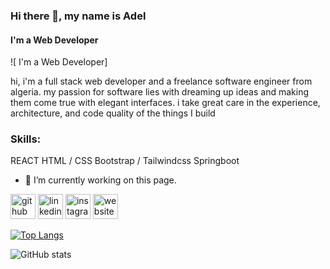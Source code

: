 ### Hi there 👋, my name is Adel
####  I'm a Web Developer
![ I'm a Web Developer]

hi, i'm a full stack web developer and a freelance software engineer from algeria. my passion for software lies with dreaming up ideas and making them come true with elegant interfaces. i take great care in the experience, architecture, and code quality of the things I build

### Skills: 
REACT 
HTML / CSS
Bootstrap / Tailwindcss
Springboot

- 🔭 I’m currently working on this page. 


[<img src='https://cdn.jsdelivr.net/npm/simple-icons@3.0.1/icons/github.svg' alt='github' height='40'>](https://github.com/adelchellabi)  [<img src='https://cdn.jsdelivr.net/npm/simple-icons@3.0.1/icons/linkedin.svg' alt='linkedin' height='40'>](https://www.linkedin.com/in/adel-chelabi/)  [<img src='https://cdn.jsdelivr.net/npm/simple-icons@3.0.1/icons/instagram.svg' alt='instagram' height='40'>](https://www.instagram.com/adel_chellabi/)  [<img src='https://cdn.jsdelivr.net/npm/simple-icons@3.0.1/icons/icloud.svg' alt='website' height='40'>](https://adelchellabi.github.io/)  

[![Top Langs](https://github-readme-stats.vercel.app/api/top-langs/?username=adelchellabi)](https://github.com/anuraghazra/github-readme-stats)

![GitHub stats](https://github-readme-stats.vercel.app/api?username=adelchellabi&show_icons=true)  

